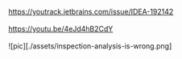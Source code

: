 https://youtrack.jetbrains.com/issue/IDEA-192142
<br><br>
https://youtu.be/4eJd4hB2CdY
<br><br>
![pic][./assets/inspection-analysis-is-wrong.png]